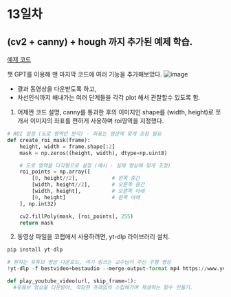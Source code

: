 # 13일차

## (cv2 + canny) + hough 까지 추가된 예제 학습. 
[예제 코드]()<br>

챗 GPT를 이용해 맨 마지막 코드에 여러 기능을 추가해보았다.
![image](https://github.com/user-attachments/assets/e9c21695-080c-4ffa-82ad-40b9c822e653)

- 결과 동영상을 다운받도록 하고,
- 차선인식까지 해내가는 여러 단계들을 각각 plot 해서 관찰할수 있도록 함.

1. 어제짠 코드 설명, canny를 통과한 후의 이미지인 shape를 (width, height)로 쪼개서 이미지의 좌표를 편하게 사용하며 roi영역을 지정했다.
```python
# ROI 설정 (도로 영역만 분석) - 좌표는 영상에 맞게 조정 필요
def create_roi_mask(frame):
    height, width = frame.shape[:2]
    mask = np.zeros((height, width), dtype=np.uint8)

    # 도로 영역을 다각형으로 설정 (예시 - 실제 영상에 맞게 조정)
    roi_points = np.array([
        [0, height//2],           # 왼쪽 중간
        [width, height//2],       # 오른쪽 중간
        [width, height],          # 오른쪽 아래
        [0, height]               # 왼쪽 아래
    ], np.int32)

    cv2.fillPoly(mask, [roi_points], 255)
    return mask
```

2. 동영상 파일을 코랩에서 사용하려면, yt-dlp 라이브러리 설치.
```python
pip install yt-dlp

# 원하는 유튜브 영상 다운로드, 여기 링크는 교수님이 주신 주행 영상
!yt-dlp -f bestvideo+bestaudio --merge-output-format mp4 https://www.youtube.com/watch?v=tEtWnGwwCEc

def play_youtube_video(url, skip_frame=1):
  #유튜브 영상을 다운받아, 적당한 프레임씩 스킵해가며 재생하는 함수 만들기.
```
